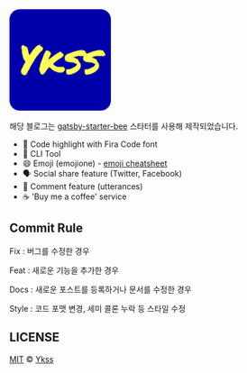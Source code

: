<div>
  <img src="./content/assets/felog.png" width="180px" />
</div>

해당 블로그는 [gatsby-starter-bee](https://github.com/JaeYeopHan/gatsby-starter-bee) 스타터를 사용해 제작되었습니다.

- 💄 Code highlight with Fira Code font
- 🧙 CLI Tool
- 😄 Emoji (emojione) - [emoji cheatsheet](https://www.webfx.com/tools/emoji-cheat-sheet/)
- 🗣 Social share feature (Twitter, Facebook)
- 💬 Comment feature (utterances)
- ☕ 'Buy me a coffee' service

## Commit Rule
Fix : 버그를 수정한 경우

Feat : 새로운 기능을 추가한 경우

Docs : 새로운 포스트를 등록하거나 문서를 수정한 경우

Style : 코드 포맷 변경, 세미 콜론 누락 등 스타일 수정


## LICENSE

[MIT](./LICENSE) © [Ykss](https://github.com/Ykss)

<div align="center">

</div>
